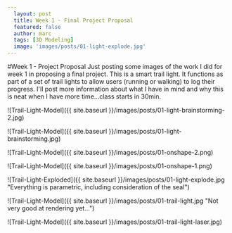 ```yaml
---
  layout: post
  title: Week 1 - Final Project Proposal
  featured: false
  author: marc
  tags: [3D Modeling]
  image: 'images/posts/01-light-explode.jpg'
---
```


#Week 1 - Project Proposal
Just posting some images of the work I did for week 1 in proposing a final project. This is a smart trail light. It functions as part of a set of trail lights to allow users (running or walking) to log their progress. I'll post more information about what I have in mind and why this is neat when I have more time...class starts in 30min. 

![Trail-Light-Model]({{ site.baseurl }}/images/posts/01-light-brainstorming-2.jpg)

![Trail-Light-Model]({{ site.baseurl }}/images/posts/01-light-brainstorming.jpg)

![Trail-Light-Model]({{ site.baseurl }}/images/posts/01-onshape-2.png)

![Trail-Light-Model]({{ site.baseurl }}/images/posts/01-onshape-1.png)

![Trail-Light-Exploded]({{ site.baseurl }}/images/posts/01-light-explode.jpg "Everything is parametric, including consideration of the seal")

![Trail-Light-Model]({{ site.baseurl }}/images/posts/01-trail-light.jpg "Not very good at rendering yet...")

![Trail-Light-Model]({{ site.baseurl }}/images/posts/01-trail-light-laser.jpg)
